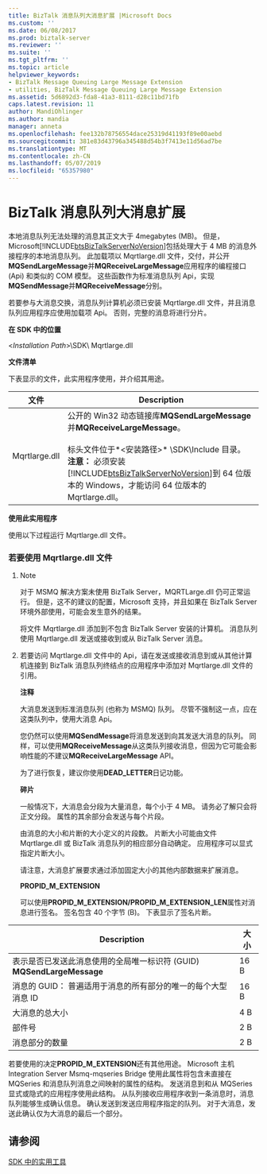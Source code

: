 ```yaml
---
title: BizTalk 消息队列大消息扩展 |Microsoft Docs
ms.custom: ''
ms.date: 06/08/2017
ms.prod: biztalk-server
ms.reviewer: ''
ms.suite: ''
ms.tgt_pltfrm: ''
ms.topic: article
helpviewer_keywords:
- BizTalk Message Queuing Large Message Extension
- utilities, BizTalk Message Queuing Large Message Extension
ms.assetid: 5d6892d3-fda8-41a3-8111-d28c11bd71fb
caps.latest.revision: 11
author: MandiOhlinger
ms.author: mandia
manager: anneta
ms.openlocfilehash: fee132b78756554dace25319d41193f89e00aebd
ms.sourcegitcommit: 381e83d43796a345488d54b3f7413e11d56ad7be
ms.translationtype: MT
ms.contentlocale: zh-CN
ms.lasthandoff: 05/07/2019
ms.locfileid: "65357980"
---
```

# <a name="biztalk-message-queuing-large-message-extension"></a>BizTalk 消息队列大消息扩展
本地消息队列无法处理的消息其正文大于 4megabytes (MB)。 但是，Microsoft[!INCLUDE[btsBizTalkServerNoVersion](../includes/btsbiztalkservernoversion-md.md)]包括处理大于 4 MB 的消息外接程序的本地消息队列。 此加载项以 Mqrtlarge.dll 文件，交付，并公开**MQSendLargeMessage**并**MQReceiveLargeMessage**应用程序的编程接口 (Api) 和类似的 COM 模型。 这些函数作为标准消息队列 Api，实现**MQSendMessage**并**MQReceiveMessage**分别。  

 若要参与大消息交换，消息队列计算机必须已安装 Mqrtlarge.dll 文件，并且消息队列应用程序应使用加载项 Api。 否则，完整的消息将进行分片。  

 **在 SDK 中的位置**  

 \<*Installation Path*\>\SDK\ Mqrtlarge.dll  

 **文件清单**  

 下表显示的文件，此实用程序使用，并介绍其用途。  


|    文件    |                                                                                                                                                                                              Description                                                                                                                                                                                               |
|---------------|--------------------------------------------------------------------------------------------------------------------------------------------------------------------------------------------------------------------------------------------------------------------------------------------------------------------------------------------------------------------------------------------------------|
| Mqrtlarge.dll | 公开的 Win32 动态链接库**MQSendLargeMessage**并**MQReceiveLargeMessage**。<br /><br /> 标头文件位于*\<安装路径\>* \SDK\Include 目录。 **注意：** 必须安装[!INCLUDE[btsBizTalkServerNoVersion](../includes/btsbiztalkservernoversion-md.md)]到 64 位版本的 Windows，才能访问 64 位版本的 Mqrtlarge.dll。 |

 **使用此实用程序**  

 使用以下过程运行 Mqrtlarge.dll 文件。  

### <a name="to-use-the-mqrtlargedll-file"></a>若要使用 Mqrtlarge.dll 文件  

1. > [!NOTE]
   >  对于 MSMQ 解决方案未使用 BizTalk Server，MQRTLarge.dll 仍可正常运行。 但是，这不的建议的配置，Microsoft 支持，并且如果在 BizTalk Server 环境外部使用，可能会发生意外的结果。  

    将文件 Mqrtlarge.dll 添加到不包含 BizTalk Server 安装的计算机。 消息队列使用 Mqrtlarge.dll 发送或接收到或从 BizTalk Server 消息。  

2. 若要访问 Mqrtlarge.dll 文件中的 Api，请在发送或接收消息到或从其他计算机连接到 BizTalk 消息队列终结点的应用程序中添加对 Mqrtlarge.dll 文件的引用。  

   **注释**  

   大消息发送到标准消息队列 (也称为 MSMQ) 队列。 尽管不强制这一点，应在这类队列中，使用大消息 Api。  

   您仍然可以使用**MQSendMessage**将消息发送到向其发送大消息的队列。 同样，可以使用**MQReceiveMessage**从这类队列接收消息，但因为它可能会影响性能的不建议**MQReceiveLargeMessage** API。  

   为了进行恢复，建议你使用**DEAD_LETTER**日记功能。  

   **碎片**  

   一般情况下，大消息会分段为大量消息，每个小于 4 MB。 请务必了解只会将正文分段。 属性的其余部分会发送与每个片段。  

   由消息的大小和片断的大小定义的片段数。 片断大小可能由文件 Mqrtlarge.dll 或 BizTalk 消息队列的相应部分自动确定。 应用程序可以显式指定片断大小。  

   请注意，大消息扩展要求通过添加固定大小的其他内部数据来扩展消息。  

   **PROPID_M_EXTENSION**  

   可以使用**PROPID_M_EXTENSION/PROPID_M_EXTENSION_LEN**属性对消息进行签名。 签名包含 40 个字节 (B)。 下表显示了签名片断。  

|Description|大小|  
|-----------------|----------|  
|表示是否已发送此消息使用的全局唯一标识符 (GUID) **MQSendLargeMessage**|16 B|  
|消息的 GUID： 普遍适用于消息的所有部分的唯一的每个大型消息 ID|16 B|  
|大消息的总大小|4 B|  
|部件号|2 B|  
|消息部分的数量|2 B|  

 若要使用的决定**PROPID_M_EXTENSION**还有其他用途。 Microsoft 主机 Integration Server Msmq-mqseries Bridge 使用此属性将包含未直接在 MQSeries 和消息队列消息之间映射的属性的结构。 发送消息到和从 MQSeries 显式或隐式的应用程序使用此结构。 从队列接收应用程序收到一条消息时，消息队列能够生成确认信息。 确认发送到发送应用程序指定的队列。 对于大消息，发送此确认仅为大消息的最后一个部分。  

## <a name="see-also"></a>请参阅  
 [SDK 中的实用工具](../core/utilities-in-the-sdk.md)